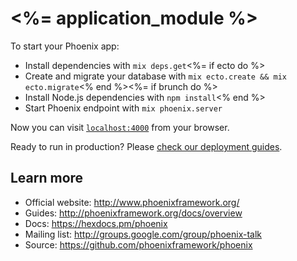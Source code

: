 # <%= application_module %>

To start your Phoenix app:

  * Install dependencies with `mix deps.get`<%= if ecto do %>
  * Create and migrate your database with `mix ecto.create && mix ecto.migrate`<% end %><%= if brunch do %>
  * Install Node.js dependencies with `npm install`<% end %>
  * Start Phoenix endpoint with `mix phoenix.server`

Now you can visit [`localhost:4000`](http://localhost:4000) from your browser.

Ready to run in production? Please [check our deployment guides](http://www.phoenixframework.org/docs/deployment).

## Learn more

  * Official website: http://www.phoenixframework.org/
  * Guides: http://phoenixframework.org/docs/overview
  * Docs: https://hexdocs.pm/phoenix
  * Mailing list: http://groups.google.com/group/phoenix-talk
  * Source: https://github.com/phoenixframework/phoenix
